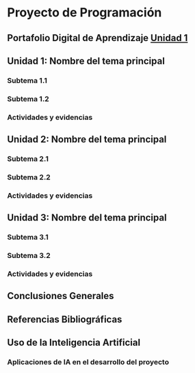 # Proyecto de Programación
## Portafolio Digital de Aprendizaje [Unidad 1](unidad1.md) 

## Unidad 1: Nombre del tema principal
### Subtema 1.1
### Subtema 1.2
### Actividades y evidencias

## Unidad 2: Nombre del tema principal
### Subtema 2.1
### Subtema 2.2
### Actividades y evidencias

## Unidad 3: Nombre del tema principal
### Subtema 3.1
### Subtema 3.2
### Actividades y evidencias

## Conclusiones Generales

## Referencias Bibliográficas

## Uso de la Inteligencia Artificial
### Aplicaciones de IA en el desarrollo del proyecto
